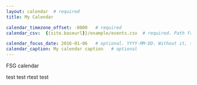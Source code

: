 ```yaml
---
layout: calendar  # required
title: My Calendar

calendar_timezone_offset: -0800   # required
calendar_csv:  {{site.baseurl}}/example/events.csv  # required. Path from base url

calendar_focus_date: 2016-01-06   # optional. YYYY-MM-DD. Without it, the default is today
calendar_caption: My calendar caption   # optional
---
```


FSG calendar

test
test
rtest
test
